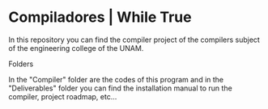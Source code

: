 # Compiladores | While True #



In this repository you can find the compiler project of the compilers subject of the engineering college of the UNAM.


Folders

In the "Compiler" folder are the codes of this program
and in the "Deliverables" folder you can find the installation manual to run the compiler, project roadmap, etc...
 

